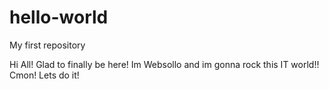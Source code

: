 # hello-world
My first repository

Hi All! Glad to finally be here! Im Websollo and im gonna rock this IT world!! Cmon! Lets do it!
